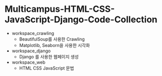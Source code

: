 # Multicampus-HTML-CSS-JavaScript-Django-Code-Collection
- workspace_crawling
  - BeautifulSoup를 사용한 Crawling
  - Matplotlib, Seaborn을 사용한 시각화
- workspace_django
  - Django 를 사용한 웹페이지 생성
- workspace_web
  - HTML CSS JavaScript 문법
